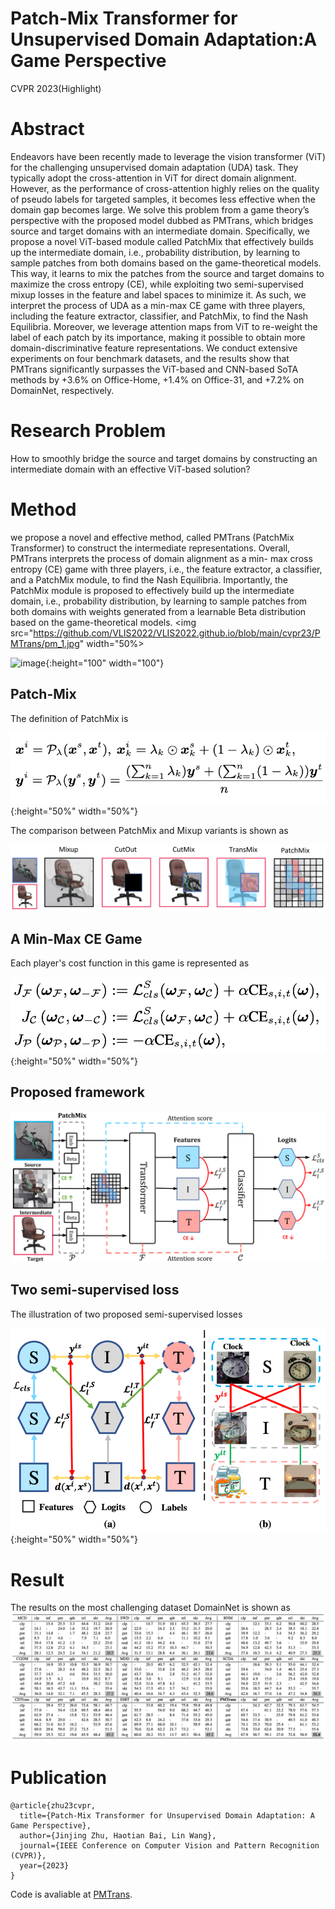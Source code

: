 
# Patch-Mix Transformer for Unsupervised Domain Adaptation:A Game Perspective
CVPR 2023(Highlight)

# Abstract

Endeavors have been recently made to leverage the vision transformer (ViT) for the challenging unsupervised domain adaptation (UDA) task. They typically adopt the cross-attention in ViT for direct domain alignment. However, as the performance of cross-attention highly relies on the quality of pseudo labels for targeted samples, it becomes less effective when the domain gap becomes large. We solve this problem from a game theory’s perspective with the proposed model dubbed as PMTrans, which bridges source and target domains with an intermediate domain. Specifically, we propose a novel ViT-based module called PatchMix that effectively builds up the intermediate domain, i.e., probability distribution, by learning to sample patches from both domains based on the game-theoretical models. This way, it learns to mix the patches from the source and target domains to maximize the cross entropy (CE), while exploiting two semi-supervised mixup losses in the feature and label spaces to minimize it. As such, we interpret the process of UDA as a min-max CE game with three players, including the feature extractor, classifier, and PatchMix, to find the Nash Equilibria. Moreover, we leverage attention maps from ViT to re-weight the label of each patch by its importance, making it possible to obtain more domain-discriminative feature representations. We conduct extensive experiments on four benchmark datasets, and the results show that PMTrans significantly surpasses the ViT-based and CNN-based SoTA methods by +3.6% on Office-Home, +1.4% on Office-31, and +7.2% on DomainNet, respectively.

# Research Problem

How to smoothly bridge the source and target domains by constructing an intermediate domain with an effective ViT-based solution? 

# Method

we propose a novel and effective method, called PMTrans (PatchMix Transformer) to construct the intermediate representations. Overall, PMTrans interprets the process of domain alignment as a min- max cross entropy (CE) game with three players, i.e., the feature extractor, a classifier, and a PatchMix module, to find the Nash Equilibria. Importantly, the PatchMix module is proposed to effectively build up the intermediate domain, i.e., probability distribution, by learning to sample patches from both domains with weights generated from a learnable Beta distribution based on the game-theoretical models.
<img src="https://github.com/VLIS2022/VLIS2022.github.io/blob/main/cvpr23/PMTrans/pm_1.jpg" width="50%>

![image](https://github.com/VLIS2022/VLIS2022.github.io/blob/main/cvpr23/PMTrans/pm_1.jp){:height="100" width="100"}

## Patch-Mix

The definition of PatchMix is

![image](https://github.com/VLIS2022/VLIS2022.github.io/blob/main/cvpr23/PMTrans/pm_6.png){:height="50%" width="50%"}

The comparison between PatchMix and Mixup variants is shown as

![image](https://github.com/VLIS2022/VLIS2022.github.io/blob/main/cvpr23/PMTrans/pm_7.png)

## A Min-Max CE Game
Each player's cost function in this game is represented as

![image](https://github.com/VLIS2022/VLIS2022.github.io/blob/main/cvpr23/PMTrans/pm_5.png){:height="50%" width="50%"}

## Proposed framework
![image](https://github.com/VLIS2022/VLIS2022.github.io/blob/main/cvpr23/PMTrans/PM_2.png)

## Two semi-supervised loss
The illustration of two proposed semi-supervised losses

![image](https://github.com/VLIS2022/VLIS2022.github.io/blob/main/cvpr23/PMTrans/pm-3.png){:height="50%" width="50%"}

# Result
The results on the most challenging dataset DomainNet is shown as
![image](https://github.com/VLIS2022/VLIS2022.github.io/blob/main/cvpr23/PMTrans/PM-4.png)


# Publication

```
@article{zhu23cvpr,
  title={Patch-Mix Transformer for Unsupervised Domain Adaptation: A Game Perspective},
  author={Jinjing Zhu, Haotian Bai, Lin Wang},
  journal={IEEE Conference on Computer Vision and Pattern Recognition (CVPR)},
  year={2023}
}
```
Code is avaliable at [PMTrans](https://github.com/JinjingZhu/PMTrans).
